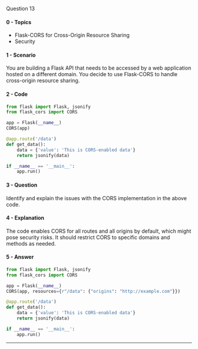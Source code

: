 Question 13

#### 0 - Topics
- Flask-CORS for Cross-Origin Resource Sharing
- Security

#### 1 - Scenario
You are building a Flask API that needs to be accessed by a web application hosted on a different domain. You decide to use Flask-CORS to handle cross-origin resource sharing.

#### 2 - Code
```python
from flask import Flask, jsonify
from flask_cors import CORS

app = Flask(__name__)
CORS(app)

@app.route('/data')
def get_data():
    data = {'value': 'This is CORS-enabled data'}
    return jsonify(data)

if __name__ == '__main__':
    app.run()
```

#### 3 - Question
Identify and explain the issues with the CORS implementation in the above code.

#### 4 - Explanation
The code enables CORS for all routes and all origins by default, which might pose security risks. It should restrict CORS to specific domains and methods as needed.

#### 5 - Answer
```python
from flask import Flask, jsonify
from flask_cors import CORS

app = Flask(__name__)
CORS(app, resources={r"/data": {"origins": "http://example.com"}})

@app.route('/data')
def get_data():
    data = {'value': 'This is CORS-enabled data'}
    return jsonify(data)

if __name__ == '__main__':
    app.run()
```

---
